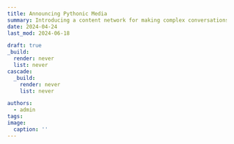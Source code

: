 ```yaml
---
title: Announcing Pythonic Media
summary: Introducing a content network for making complex conversations on the world's most important problems accessible
date: 2024-04-24
last_mod: 2024-06-18

draft: true
_build:
  render: never
  list: never
cascade:
  _build:
    render: never
    list: never

authors:
  - admin
tags:
image:
  caption: ''
---
```


